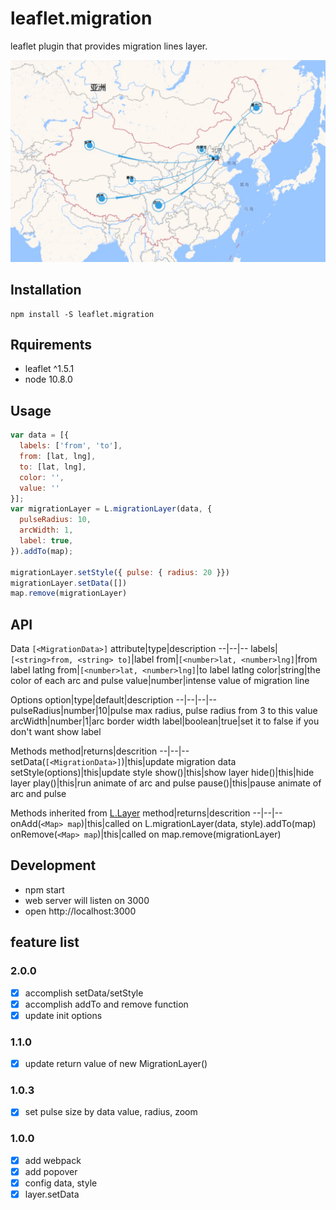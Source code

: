 # leaflet.migration
leaflet plugin that provides migration lines layer.

![alt text](public/example.jpg)

## Installation
```
npm install -S leaflet.migration
```

## Rquirements
- leaflet ^1.5.1
- node 10.8.0

## Usage

```javascript
var data = [{
  labels: ['from', 'to'],
  from: [lat, lng],
  to: [lat, lng],
  color: '',
  value: ''
}];
var migrationLayer = L.migrationLayer(data, {
  pulseRadius: 10,
  arcWidth: 1,
  label: true,
}).addTo(map);

migrationLayer.setStyle({ pulse: { radius: 20 }})
migrationLayer.setData([])
map.remove(migrationLayer)
```

## API

Data `[<MigrationData>]`
attribute|type|description
--|--|--
labels|`[<string>from, <string> to]`|label
from|`[<number>lat, <number>lng]`|from label latlng
from|`[<number>lat, <number>lng]`|to label latlng
color|string|the color of each arc and pulse
value|number|intense value of migration line

Options
option|type|default|description
--|--|--|--
pulseRadius|number|10|pulse max radius, pulse radius from 3 to this value
arcWidth|number|1|arc border width
label|boolean|true|set it to false if you don't want show label

Methods
method|returns|descrition
--|--|--
setData(`[<MigrationData>]`)|this|update migration data
setStyle(options)|this|update style
show()|this|show layer
hide()|this|hide layer
play()|this|run animate of arc and pulse
pause()|this|pause animate of arc and pulse

Methods inherited from [L.Layer](https://leafletjs.com/reference-1.5.0.html#layer)
method|returns|descrition
--|--|--
onAdd(`<Map> map`)|this|called on L.migrationLayer(data, style).addTo(map)
onRemove(`<Map> map`)|this|called on map.remove(migrationLayer)

## Development
- npm start
- web server will listen on 3000
- open http://localhost:3000

## feature list
### 2.0.0
- [x] accomplish setData/setStyle
- [x] accomplish addTo and remove function
- [x] update init options

### 1.1.0
- [x] update return value of new MigrationLayer()

### 1.0.3
- [x] set pulse size by data value, radius, zoom

### 1.0.0
- [x] add webpack
- [x] add popover
- [x] config data, style
- [x] layer.setData